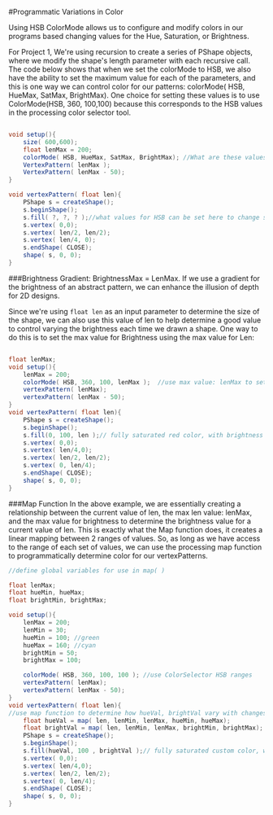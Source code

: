#Programmatic Variations in Color

Using HSB ColorMode allows us to configure and modify colors in our programs based changing values for the Hue, Saturation, or Brightness.

For Project 1, We're using recursion to create a series of PShape objects, where we modify the shape's length parameter with each recursive call.   The code below shows that when we set the colorMode to HSB, we also have the ability to set the maximum value for each of the parameters, and this is one way we can control color for our patterns:  colorMode( HSB, HueMax, SatMax, BrightMax).  One choice for setting these values is to use ColorMode(HSB, 360, 100,100) because this corresponds to the HSB values in the processing color selector tool.


```java

void setup(){
    size( 600,600);
    float lenMax = 200;
    colorMode( HSB, HueMax, SatMax, BrightMax); //What are these values: ?
    VertexPattern( lenMax );
    VertexPattern( lenMax - 50);
}

void vertexPattern( float len){
    PShape s = createShape();
    s.beginShape();
    s.fill( ?, ?, ? );//what values for HSB can be set here to change shape's color in a meaningful way?
    s.vertex( 0,0);
    s.vertex( len/2, len/2);
    s.vertex( len/4, 0);
    s.endShape( CLOSE);
    shape( s, 0, 0);
}

```


###Brightness Gradient:  BrightnessMax = LenMax.
If we use a gradient for the brightness of an abstract pattern, we can enhance the illusion of depth for 2D designs.  

Since we're using `float len` as an input parameter to determine the size of the shape, we can also use this value of len to help determine a good value to control varying the brightness each time we drawn a shape.  One way to do this is to set the max value for Brightness using the max value for Len:

```java

float lenMax;
void setup(){
    lenMax = 200;
    colorMode( HSB, 360, 100, lenMax );  //use max value: lenMax to set max value for Brightness in setup
    vertexPattern( lenMax);
    vertexPattern( lenMax - 50);
}
void vertexPattern( float len){
    PShape s = createShape();
    s.beginShape();
    s.fill(0, 100, len );// fully saturated red color, with brightness dependent on the len input parameter.
    s.vertex( 0,0);
    s.vertex( len/4,0);
    s.vertex( len/2, len/2);
    s.vertex( 0, len/4);
    s.endShape( CLOSE);
    shape( s, 0, 0);
}

```

###Map Function
In the above example, we are essentially creating a relationship between the current value of len, the max len value: lenMax, and the max value for brightness to determine the brightness value for a current value of len.  This is exactly what the Map function does, it creates a linear mapping between 2 ranges of values.  So, as long as we have access to the range of each set of values, we can use the processing map function to programmatically determine color for our vertexPatterns.  

```java
//define global variables for use in map( )

float lenMax;
float hueMin, hueMax;
float brightMin, brightMax;

void setup(){
    lenMax = 200;
    lenMin = 30;
    hueMin = 100; //green
    hueMax = 160; //cyan
    brightMin = 50;
    brightMax = 100;

    colorMode( HSB, 360, 100, 100 ); //use ColorSelector HSB ranges
    vertexPattern( lenMax);
    vertexPattern( lenMax - 50);
}
void vertexPattern( float len){
//use map function to determine how hueVal, brightVal vary with changes in len.  
    float hueVal = map( len, lenMin, lenMax, hueMin, hueMax);
    float brightVal = map( len, lenMin, lenMax, brightMin, brightMax); 
    PShape s = createShape();
    s.beginShape();
    s.fill(hueVal, 100 , brightVal );// fully saturated custom color, with brightness dependent on the len input parameter.
    s.vertex( 0,0);
    s.vertex( len/4,0);
    s.vertex( len/2, len/2);
    s.vertex( 0, len/4);
    s.endShape( CLOSE);
    shape( s, 0, 0);
}

```






